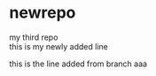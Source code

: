 # newrepo
my third repo
<br>
this is my newly added line<br>

this is the line added from branch aaa
